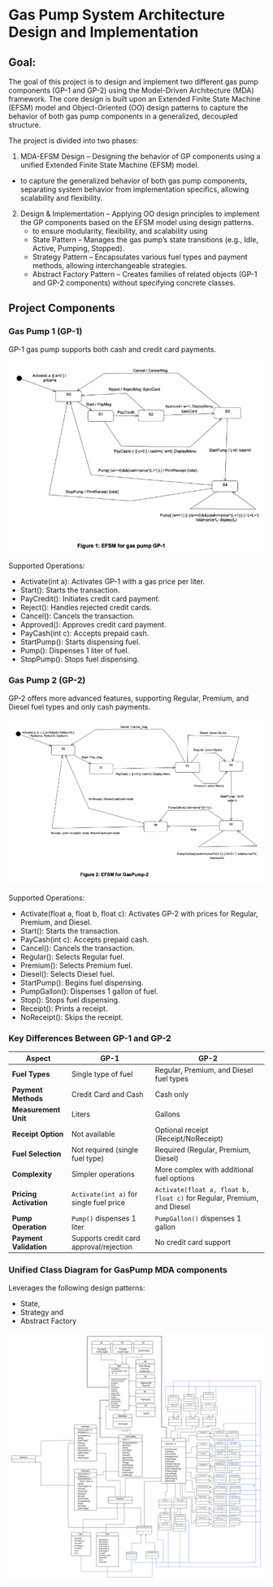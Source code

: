 # Gas Pump System Architecture Design and Implementation

## Goal:
The goal of this project is to design and implement two different gas pump components (GP-1 and GP-2) using the Model-Driven Architecture (MDA) framework. The core design is built upon an Extended Finite State Machine (EFSM) model and Object-Oriented (OO) design patterns to capture the behavior of both gas pump components in a generalized, decoupled structure.


The project is divided into two phases:
1.	MDA-EFSM Design – Designing the behavior of GP components using a unified Extended Finite State Machine (EFSM) model.
   - to capture the generalized behavior of both gas pump components, separating system behavior from implementation specifics, allowing scalability and flexibility.
2.	Design & Implementation – Applying OO design principles to implement the GP components based on the EFSM model using design patterns.
    -  to ensure modularity, flexibility, and scalability using 
      - State Pattern – Manages the gas pump’s state transitions (e.g., Idle, Active, Pumping, Stopped).
      - Strategy Pattern – Encapsulates various fuel types and payment methods, allowing interchangeable strategies.
      - Abstract Factory Pattern – Creates families of related objects (GP-1 and GP-2 components) without specifying concrete classes.

## Project Components

### Gas Pump 1 (GP-1)

GP-1 gas pump supports both cash and credit card payments.

![class_diagram](./Project%20Description/gp1.png)

Supported Operations:
- 	Activate(int a): Activates GP-1 with a gas price per liter.
-	Start(): Starts the transaction.
-	PayCredit(): Initiates credit card payment.
-	Reject(): Handles rejected credit cards.
-	Cancel(): Cancels the transaction.
-	Approved(): Approves credit card payment.
-	PayCash(int c): Accepts prepaid cash.
-	StartPump(): Starts dispensing fuel.
-	Pump(): Dispenses 1 liter of fuel.
-	StopPump(): Stops fuel dispensing.

### Gas Pump 2 (GP-2)
GP-2 offers more advanced features, supporting Regular, Premium, and Diesel fuel types and only cash payments.

![class_diagram](./Project%20Description/gp2.png)

Supported Operations:
-	Activate(float a, float b, float c): Activates GP-2 with prices for Regular, Premium, and Diesel.
-	Start(): Starts the transaction.
-	PayCash(int c): Accepts prepaid cash.
-	Cancel(): Cancels the transaction.
-	Regular(): Selects Regular fuel.
-	Premium(): Selects Premium fuel.
-	Diesel(): Selects Diesel fuel.
-	StartPump(): Begins fuel dispensing.
-	PumpGallon(): Dispenses 1 gallon of fuel.
-	Stop(): Stops fuel dispensing.
-	Receipt(): Prints a receipt.
-	NoReceipt(): Skips the receipt.

### Key Differences Between GP-1 and GP-2

| **Aspect**            | **GP-1**                                         | **GP-2**                                      |
|----------------------|---------------------------------------------------|----------------------------------------------|
| **Fuel Types**       | Single type of fuel                               | Regular, Premium, and Diesel fuel types      |
| **Payment Methods**  | Credit Card and Cash                              | Cash only                                    |
| **Measurement Unit** | Liters                                            | Gallons                                      |
| **Receipt Option**   | Not available                                     | Optional receipt (Receipt/NoReceipt)        |
| **Fuel Selection**   | Not required (single fuel type)                    | Required (Regular, Premium, Diesel)         |
| **Complexity**       | Simpler operations                                | More complex with additional fuel options   |
| **Pricing Activation** | `Activate(int a)` for single fuel price           | `Activate(float a, float b, float c)` for Regular, Premium, and Diesel |
| **Pump Operation**   | `Pump()` dispenses 1 liter                        | `PumpGallon()` dispenses 1 gallon           |
| **Payment Validation** | Supports credit card approval/rejection           | No credit card support                      |

### Unified Class Diagram for GasPump MDA components
Leverages the following design patterns:
- State,
- Strategy and
- Abstract Factory

![class_diagram](./Project%20Description/unified-class-diagram.png)

